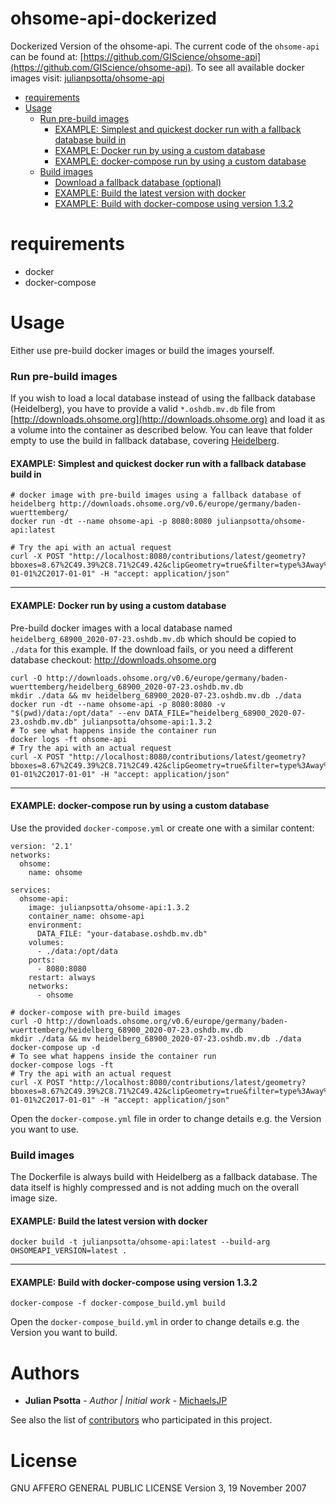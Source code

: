# ohsome-api-dockerized

Dockerized Version of the ohsome-api. The current code of the `ohsome-api` can be found
at: [https://github.com/GIScience/ohsome-api](https://github.com/GIScience/ohsome-api). To see all available docker
images visit: [julianpsotta/ohsome-api](https://hub.docker.com/repository/docker/julianpsotta/ohsome-api)
<!-- TOC -->

- [requirements](#requirements)
- [Usage](#usage)
    + [Run pre-build images](#run-pre-build-images)
        - [EXAMPLE: Simplest and quickest docker run with a fallback database build in](#example--simplest-and-quickest-docker-run-with-a-fallback-database-build-in)
        - [EXAMPLE: Docker run by using a custom database](#example--docker-run-by-using-a-custom-database)
        - [EXAMPLE: docker-compose run by using a custom database](#example--docker-compose-run-by-using-a-custom-database)
    + [Build images](#build-images)
        - [Download a fallback database (optional)](#download-a-fallback-database--optional-)
        - [EXAMPLE: Build the latest version with docker](#example--build-the-latest-version-with-docker)
        - [EXAMPLE: Build with docker-compose using version 1.3.2](#example--build-with-docker-compose-using-version-132)

<!-- /TOC -->

# requirements

- docker
- docker-compose

# Usage

Either use pre-build docker images or build the images yourself.

### Run pre-build images

If you wish to load a local database instead of using the fallback database (Heidelberg), you have to provide a
valid `*.oshdb.mv.db` file from [http://downloads.ohsome.org](http://downloads.ohsome.org) and load it as a volume into
the container as described below. You can leave that folder empty to use the build in fallback database,
covering [Heidelberg](http://downloads.ohsome.org/v0.6/europe/germany/baden-wuerttemberg/).

#### EXAMPLE: Simplest and quickest docker run with a fallback database build in

```shell
# docker image with pre-build images using a fallback database of heidelberg http://downloads.ohsome.org/v0.6/europe/germany/baden-wuerttemberg/
docker run -dt --name ohsome-api -p 8080:8080 julianpsotta/ohsome-api:latest

# Try the api with an actual request
curl -X POST "http://localhost:8080/contributions/latest/geometry?bboxes=8.67%2C49.39%2C8.71%2C49.42&clipGeometry=true&filter=type%3Away%20and%20natural%3D*&properties=tags&time=2016-01-01%2C2017-01-01" -H "accept: application/json"

```

---

#### EXAMPLE: Docker run by using a custom database

Pre-build docker images with a local database named `heidelberg_68900_2020-07-23.oshdb.mv.db` which should be copied
to `./data` for this example. If the download fails, or you need a different database
checkout: http://downloads.ohsome.org

```shell
curl -O http://downloads.ohsome.org/v0.6/europe/germany/baden-wuerttemberg/heidelberg_68900_2020-07-23.oshdb.mv.db
mkdir ./data && mv heidelberg_68900_2020-07-23.oshdb.mv.db ./data
docker run -dt --name ohsome-api -p 8080:8080 -v "$(pwd)/data:/opt/data" --env DATA_FILE="heidelberg_68900_2020-07-23.oshdb.mv.db" julianpsotta/ohsome-api:1.3.2
# To see what happens inside the container run
docker logs -ft ohsome-api
# Try the api with an actual request
curl -X POST "http://localhost:8080/contributions/latest/geometry?bboxes=8.67%2C49.39%2C8.71%2C49.42&clipGeometry=true&filter=type%3Away%20and%20natural%3D*&properties=tags&time=2016-01-01%2C2017-01-01" -H "accept: application/json"
```

---

#### EXAMPLE: docker-compose run by using a custom database

Use the provided `docker-compose.yml` or create one with a similar content:

```text
version: '2.1'
networks:
  ohsome:
    name: ohsome

services:
  ohsome-api:
    image: julianpsotta/ohsome-api:1.3.2
    container_name: ohsome-api
    environment:
      DATA_FILE: "your-database.oshdb.mv.db"
    volumes:
      - ./data:/opt/data
    ports:
      - 8080:8080
    restart: always
    networks:
      - ohsome
```

```shell
# docker-compose with pre-build images
curl -O http://downloads.ohsome.org/v0.6/europe/germany/baden-wuerttemberg/heidelberg_68900_2020-07-23.oshdb.mv.db
mkdir ./data && mv heidelberg_68900_2020-07-23.oshdb.mv.db ./data
docker-compose up -d
# To see what happens inside the container run
docker-compose logs -ft
# Try the api with an actual request
curl -X POST "http://localhost:8080/contributions/latest/geometry?bboxes=8.67%2C49.39%2C8.71%2C49.42&clipGeometry=true&filter=type%3Away%20and%20natural%3D*&properties=tags&time=2016-01-01%2C2017-01-01" -H "accept: application/json"
```

Open the `docker-compose.yml` file in order to change details e.g. the Version you want to use.

### Build images

The Dockerfile is always build with Heidelberg as a fallback database. The data itself is highly compressed and is not
adding much on the overall image size.

#### EXAMPLE: Build the latest version with docker

```shell
docker build -t julianpsotta/ohsome-api:latest --build-arg OHSOMEAPI_VERSION=latest .
```

---

#### EXAMPLE: Build with docker-compose using version 1.3.2

```shell
docker-compose -f docker-compose_build.yml build
```

Open the `docker-compose_build.yml` in order to change details e.g. the Version you want to build.

# Authors

* **Julian Psotta** - *Author | Initial work* - [MichaelsJP](https://github.com/MichaelsJP)

See also the list of [contributors](https://github.com/GIScience/ohsome-api-dockerized/contributors) who participated in
this project.

# License

GNU AFFERO GENERAL PUBLIC LICENSE Version 3, 19 November 2007
